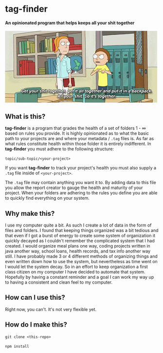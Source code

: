 # tag-finder
#### An opinionated program that helps keeps all your shit together

!["so-its-together"](resources/together.gif)

## What is this?

__tag-finder__ is a program that grades the health of a set of folders 1 - ∞ based on rules you provide. It is highly opinionated as to what the basic path to your projects are and where your metadata / `.tag` files is. As far as what rules constitute health within those folder it is entirely indifferent. In __tag-finder__ you must adhere to the following structure: 

`topic/sub-topic/<your-project>` 

If you want __tag-finder__ to track your project's health you must also supply a `.tag` file inside of `<your-project>`.

The `.tag` file may contain anything you want it to. By adding data to this file you allow the report creator to gauge the health and maturity of your project. When your folders are adhering to the rules you define you are able to quickly find everything on your system.

## Why make this?

I use my computer quite a bit. As such I create a lot of data in the form of files and folders. I found that keeping things organized was a bit tedious and that even if I got a burst of energy to create some system of organization it quickly decayed as I couldn't remember the complicated system that I had created. I would organize meal plans one way, coding projects written in java another way, school loans, health records, and tax info another way still. I have probably made 3 or 4 different methods of organizing things and even written down how to use the system, but nevertheless as time went on I would let the system decay. So in an effort to keep organization a first class citizen on my computer I have decided to automate that system. Hopefully by having a constant reminder and a goal I can work my way up to having a consistent and clean feel to my computer.  

## How can I use this?

Right now, you can't. It's not very flexible yet.

## How do I make this?

`git clone <this-repo>`

`npm install`

